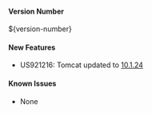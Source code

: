 #### Version Number
${version-number}

#### New Features
- US921216: Tomcat updated to [10.1.24](https://tomcat.apache.org/download-10.cgi#10.1.24)

#### Known Issues
- None
